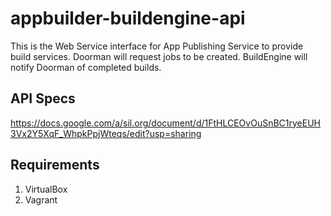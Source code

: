 # appbuilder-buildengine-api #
This is the Web Service interface for App Publishing Service to provide build
services.  Doorman will request jobs to be created.  BuildEngine will notify
Doorman of completed builds.

## API Specs ##
https://docs.google.com/a/sil.org/document/d/1FtHLCEOvOuSnBC1ryeEUH3Vx2Y5XqF_WhpkPpjWteqs/edit?usp=sharing 

## Requirements ##
1. VirtualBox
2. Vagrant
 